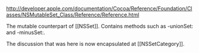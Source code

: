 http://developer.apple.com/documentation/Cocoa/Reference/Foundation/Classes/NSMutableSet_Class/Reference/Reference.html

The mutable counterpart of [[NSSet]]. Contains methods such as -unionSet: and -minusSet:.

The discussion that was here is now encapsulated at [[NSSetCategory]].